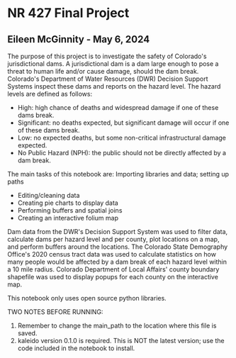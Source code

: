 # NR 427 Final Project
## Eileen McGinnity - May 6, 2024

The purpose of this project is to investigate the safety of Colorado's jurisdictional dams. A jurisdictional dam is a dam large enough to pose a threat to human life and/or cause damage, should the dam break. Colorado's Department of Water Resources (DWR) Decision Support Systems inspect these dams and reports on the hazard level. The hazard levels are defined as follows:

* High: high chance of deaths and widespread damage if one of these dams break.
* Significant: no deaths expected, but significant damage will occur if one of these dams break.
* Low: no expected deaths, but some non-critical infrastructural damage expected.
* No Public Hazard (NPH): the public should not be directly affected by a dam break.

The main tasks of this notebook are:
Importing libraries and data; setting up paths
* Editing/cleaning data
* Creating pie charts to display data
* Performing buffers and spatial joins
* Creating an interactive folium map

Dam data from the DWR's Decision Support System was used to filter data, calculate dams per hazard level and per county, plot locations on a map, and perform buffers around the locations. The Colorado State Demography Office's 2020 census tract data was used to calculate statistics on how many people would be affected by a dam break of each hazard level within a 10 mile radius. Colorado Department of Local Affairs' county boundary shapefile was used to display popups for each county on the interactive map.

This notebook only uses open source python libraries.

TWO NOTES BEFORE RUNNING:
1. Remember to change the main_path to the location where this file is saved.
2. kaleido version 0.1.0 is required. This is NOT the latest version; use the code included in the notebook to install.
